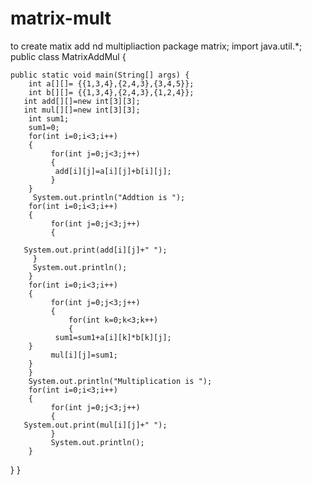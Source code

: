 # matrix-mult
to create matix add nd multipliaction
package matrix;
import java.util.*;
public class MatrixAddMul {

	public static void main(String[] args) {
		int a[][]= {{1,3,4},{2,4,3},{3,4,5}};
		int b[][]= {{1,3,4},{2,4,3},{1,2,4}};
       int add[][]=new int[3][3];
       int mul[][]=new int[3][3];
        int sum1;
        sum1=0;
        for(int i=0;i<3;i++)
        {
        	 for(int j=0;j<3;j++)
             {
              add[i][j]=a[i][j]+b[i][j];
             }
        }
         System.out.println("Addtion is ");
        for(int i=0;i<3;i++)
        {
        	 for(int j=0;j<3;j++)
             {
      
       System.out.print(add[i][j]+" ");
         }
         System.out.println();
        }
        for(int i=0;i<3;i++)
        {
        	 for(int j=0;j<3;j++)
             {
        		 for(int k=0;k<3;k++)
        		 {
              sum1=sum1+a[i][k]*b[k][j];
     	}
        	 mul[i][j]=sum1;
        }
        }
        System.out.println("Multiplication is ");
        for(int i=0;i<3;i++)
        {
        	 for(int j=0;j<3;j++)
             {
       System.out.print(mul[i][j]+" ");
             }
             System.out.println();
        }

}
}
